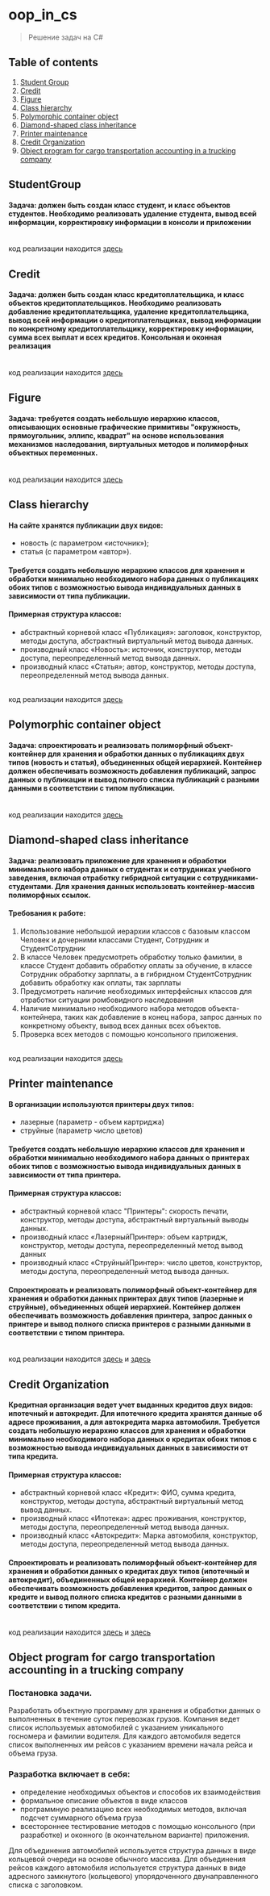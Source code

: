 # oop_in_cs

> Решение задач на C#

## Table of contents

1. [Student Group](#studentgroup)
2. [Credit](#credit)
3. [Figure](#figure)
3. [Class hierarchy](#class-hierarchy)
4. [Polymorphic container object](#polymorphic-container-object)
5. [Diamond-shaped class inheritance](#diamond-shaped-class-inheritance)
6. [Printer maintenance](#printer-maintenance)
7. [Credit Organization](#credit-organization)
8. [Object program for cargo transportation accounting in a trucking company](#object-program-for-cargo-transportation-accounting-in-a-trucking-company)

## StudentGroup
#### Задача: должен быть создан класс студент, и класс объектов студентов. Необходимо реализовать удаление студента, вывод всей информации, корректировку информации в консоли и приложении
</br>код реализации находится [здесь](1_task/)

## Credit
#### Задача: должен быть создан класс кредитоплательщика, и класс объектов кредитоплательщиков. Необходимо реализовать добавление кредитоплательщика, удаление кредитоплательщика, вывод всей информации о кредитоплательщиках, вывод информации по конкретному кредитоплательщику, корректировку информации, сумма всех выплат и всех кредитов. Консольная и оконная реализация
</br>код реализации находится [здесь](2-4_task/)

## Figure
#### Задача: требуется создать небольшую иерархию классов, описывающих основные графические примитивы "окружность, прямоугольник, эллипс, квадрат" на основе использования механизмов наследования, виртуальных методов и полиморфных объектных переменных.
</br>код реализации находится [здесь](5_task/)


## Class hierarchy
#### На сайте хранятся публикации двух видов:
- новость (с параметром «источник»);
- статья (с параметром «автор»).
#### Требуется создать небольшую иерархию классов для хранения и обработки минимально необходимого набора данных о публикациях обоих типов с возможностью вывода индивидуальных данных в зависимости от типа публикации.
#### Примерная структура классов:
- абстрактный корневой класс «Публикация»: заголовок, конструктор, методы доступа, абстрактный виртуальный метод вывода данных.
- производный класс «Новость»: источник, конструктор, методы доступа, переопределенный метод вывода данных.
- производный класс «Статья»; автор, конструктор, методы доступа, переопределенный метод вывода данных.

</br>код реализации находится [здесь](6_task/)

 ## Polymorphic container object
#### Задача: спроектировать и реализовать полиморфный объект-контейнер для хранения и обработки данных о публикациях двух типов (новость и статья), объединенных общей иерархией. Контейнер должен обеспечивать возможность добавления публикаций, запрос данных о публикации и вывод полного списка публикаций с разными данными в соответствии с типом публикации.
</br>код реализации находится [здесь](7-8_task/)

## Diamond-shaped class inheritance
#### Задача: реализовать приложение для хранения и обработки минимального набора данных о студентах и сотрудниках учебного заведения, включая отработку гибридной ситуации c сотрудниками-студентами. Для хранения данных использовать контейнер-массив полиморфных ссылок.
#### Требования к работе:
1. Использование небольшой иерархии классов с базовым классом Человек и дочерними классами Студент, Сотрудник и СтудентСотрудник
2. В классе Человек предусмотреть обработку только фамилии, в классе Студент добавить обработку оплаты за обучение, в классе Сотрудник обработку зарплаты, a в гибридном СтудентСотрудник добавить обработку как оплаты, так зарплаты
3. Предусмотреть наличие необходимых интерфейсных классов для отработки ситуации ромбовидного наследования
4. Наличие минимально необходимого набора методов объекта- контейнера, таких как добавление в конец набора, запрос данных по конкретному объекту, вывод всех данных всех объектов.
5. Проверка всех методов с помощью консольного приложения. 

</br>код реализации находится [здесь](9_task/)

## Printer maintenance
#### В организации используются принтеры двух типов:
- лазерные (параметр - объем картриджа)
- струйные (параметр число цветов)
#### Требуется создать небольшую иерархию классов для хранения и обработки минимально необходимого набора данных о принтерах обоих типов с возможностью вывода индивидуальных данных в зависимости от типа принтера.
#### Примерная структура классов:
- абстрактный корневой класс "Принтеры": скорость
печати, конструктор, методы доступа, абстрактный виртуальный выводы данных.
- производный класс «ЛазерныйПринтер»: объем картридж, конструктор, методы доступа, переопределенный метод вывод данных
- производный класс «СтруйныйПринтер»: число цветов, конструктор, методы доступа, переопределенный метод вывода данных. 
#### Спроектировать и реализовать полиморфный объект-контейнер для хранения и обработки данных принтерах двух типов (лазерные и струйные), объединенных общей иерархией. Контейнер должен обеспечивать возможность добавления принтера, запрос данных о принтере и вывод полного списка принтеров с разными данными в соответствии с типом принтера.

</br>код реализации находится [здесь](Printer_7_task/) и [здесь](Printer_8_task/)

## Credit Organization
#### Кредитная организация ведет учет выданных кредитов двух видов: ипотечный и автокредит. Для ипотечного кредита хранятся данные об адресе проживания, а для автокредита марка автомобиля. Требуется создать небольшую иерархию классов для хранения и обработки минимально необходимого набора данных о кредитах обоих типов с возможностью вывода индивидуальных данных в зависимости от типа кредита.
#### Примерная структура классов:
- абстрактный корневой класс «Кредит»: ФИО, сумма кредита, конструктор, методы доступа, абстрактный виртуальный метод вывод данных.
- производный класс «Ипотека»: адрес проживания, конструктор, методы доступа, переопределенный метод вывода данных. 
- производный класс «Автокредит»: Марка автомобиля, конструктор, методы доступа, переопределенный метод вывода данных.
#### Спроектировать и реализовать полиморфный объект-контейнер для хранения и обработки данных о кредитах двух типов (ипотечный и автокредит), объединенных общей иерархией. Контейнер должен обеспечивать возможность добавления кредитов, запрос данных о кредите и вывод полного списка кредитов с разными данными в соответствии с типом кредита.
</br>код реализации находится [здесь](7_task_CreditOrganization/) и [здесь](8_task_CreditOrganization/)

## Object program for cargo transportation accounting in a trucking company
### Постановка задачи.
Разработать объектную программу для хранения и обработки данных о выполненных в течение суток перевозках грузов. Компания ведет список используемых автомобилей с указанием уникального госномера и фамилии водителя. Для каждого автомобиля ведется список выполненных им рейсов с указанием времени начала рейса и объема груза.
### Разработка включает в себя:
- определение необходимых объектов и способов их взаимодействия
- формальное описание объектов в виде классов
- программную реализацию всех необходимых методов, включая подсчет суммарного объема груза
- всестороннее тестирование методов с помощью консольного (при разработке) и оконного (в окончательном варианте) приложения.

Для объединения автомобилей используется структура данных в виде кольцевой очереди на основе обычного массива. Для объединения рейсов каждого автомобиля используется структура данных в виде адресного замкнутого (кольцевого) упорядоченного двунаправленного списка с заголовком.